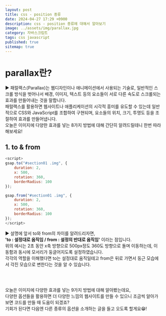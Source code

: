```yaml
---
layout: post
title: css - position 종류
date: 2024-04-27 17:29 +0900
description: css - position 종류에 대해서 알아보기
image: ../assets/img/parallax.jpg
category: 자바스크립트
tags: css javascript
published: true
sitemap: true
---
```


# parallax란?

▶ 패럴랙스(Parallax)는 웹디자인이나 애니메이션에서 사용되는 기술로, 일반적인 스크롤 방식을 벗어나서 배경, 이미지, 텍스트 등의 요소들이 서로 다른 속도로 스크롤되는 효과를 만들어내는 것을 말합니다.<br /> 패럴랙스를 활용하면 웹사이트나 애플리케이션의 시각적 흥미를 유도할 수 있는데 일반적으로 CSS와 JavaScript를 조합하여 구현되며, 요소들의 위치, 크기, 투명도 등을 조절하여 효과를 만들어냅니다.<br />
오늘은 이미지에 다양한 효과를 넣는 8가지 방법에 대해 간단히 알려드릴테니 한번 따라해보세요!

## 1. to & from

````javascript
<script>
gsap.to("#section01 .img", {
    duration: 2,
    x: 500,
    rotation: 360,
    borderRadius: 100
});

gsap.from("#section01 .img", {
    duration: 2,
    x: 500,
    rotation: 360,
    borderRadius: 100
});
</script>
````

▶ 설명에 앞서 to와 from의 차이를 알려드리자면,<br />
**'to : 설정대로 움직임 / from : 설정의 반대로 움직임'** 이라는 점입니다.<br />
위의 예시는 2초 동안 x축 방향으로 500px정도 360도 방향으로 돌며 이동하는데, 이동함과 동시에 모서리가 둥글어지도록 설정하였습니다.<br />
각각의 역할을 이해했다면 to는 설정대로 움직일테고 from은 뒤로 가면서 둥근 모습에서 각진 모습으로 변한다는 것을 알 수 있습니다.

<br>



<br>

오늘은 이미지에 다양한 효과를 넣는 9가지 방법에 대해 알아봤는데요,<br>
다양한 옵션들을 활용하면 더 다양한 느낌의 웹사이트를 만들 수 있으니 조금씩 알아가보면 코드를 만들 때 도움이 되겠죠?<br>
기회가 된다면 다음엔 다른 종류의 옵션을 소개하는 글을 들고 오도록 할게요😁!